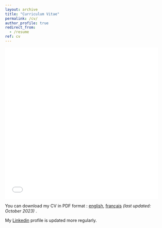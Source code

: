 ```yaml
---
layout: archive
title: "Curriculum Vitae"
permalink: /cv/
author_profile: true
redirect_from:
  - /resume
ref: cv
---
```


<iframe src="/files/pdf/CV classique ENG.pdf" width="100%" height="500" frameborder="no" border="0" marginwidth="0" marginheight="0"></iframe>

You can download my CV in PDF format : <a href="https://valentinkil.github.io/files/pdf/CV ENG.pdf" class="special-link">english</a>, <a href="https://valentinkil.github.io/files/pdf/CV FR.pdf" class="special-link">français</a> <I>(last updated: October 2023) </I>.

My <a href="http://www.linkedin.com/in/valentin-kilian-277777209/" class="special-link">Linkedin</a> profile is updated more regularly. 